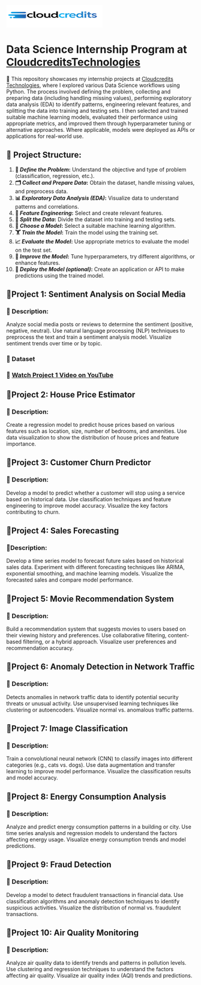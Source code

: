 ![image](https://github.com/jcdumlao14/CloudcreditsTechnologies-Data-Science-Internship/blob/main/Cloudtech.png)
# Data Science Internship Program at [CloudcreditsTechnologies](www.cloudcreditstechnologies.in)

💼 This repository showcases my internship projects at [Cloudcredits Technologies](https://www.linkedin.com/company/cloudcredits-technology-pvt-ltd/), where I explored various Data Science workflows using Python. The process involved defining the problem, collecting and preparing data (including handling missing values), performing exploratory data analysis (EDA) to identify patterns, engineering relevant features, and splitting the data into training and testing sets. I then selected and trained suitable machine learning models, evaluated their performance using appropriate metrics, and improved them through hyperparameter tuning or alternative approaches. Where applicable, models were deployed as APIs or applications for real-world use.

## **🔧 Project Structure:**
1. **🧠 *Define the Problem*:** Understand the objective and type of problem (classification, regression, etc.).
2. **🗂️ *Collect and Prepare Data*:** Obtain the dataset, handle missing values, and preprocess data.
3. **📊 *Exploratory Data Analysis (EDA)*:** Visualize data to understand patterns and correlations.
4. **🧪 *Feature Engineering*:** Select and create relevant features.
5. **🔀 *Split the Data*:** Divide the dataset into training and testing sets.
6. **🤖 *Choose a Model*:** Select a suitable machine learning algorithm.
7. **🏋️ *Train the Model*:** Train the model using the training set.
8. **📈 *Evaluate the Model*:** Use appropriate metrics to evaluate the model on the test set.
9. **🔧 *Improve the Model*:** Tune hyperparameters, try different algorithms, or enhance features.
10. **🚀 *Deploy the Model (optional)*:** Create an application or API to make predictions using the trained model.

## 🔹Project 1: Sentiment Analysis on Social Media
### 📝 Description: 
Analyze social media posts or reviews to determine the sentiment (positive, negative, neutral). Use natural language processing (NLP) techniques to preprocess the text and train a sentiment analysis model. Visualize sentiment trends over time or by 
topic.
### 📂 Dataset
### 🎥 **[Watch Project 1 Video on YouTube](https://)**


## 🔹Project 2: House Price Estimator 
### 📝 Description: 
Create a regression model to predict house prices based on various features such as location, size, number of bedrooms, and amenities. Use data visualization to show the distribution of house prices and feature importance.

## 🔹Project 3: Customer Churn Predictor 
### 📝 Description: 
Develop a model to predict whether a customer will stop using a service based on historical data. Use classification techniques and feature engineering to improve model accuracy. Visualize the key factors contributing to churn.

## 🔹Project 4: Sales Forecasting 
### 📝Description: 
Develop a time series model to forecast future sales based on historical sales data. Experiment with different forecasting techniques like ARIMA, exponential smoothing, and machine learning models. Visualize the forecasted sales and compare model performance.

## 🔹Project 5: Movie Recommendation System
### 📝 Description: 
Build a recommendation system that suggests movies to users based on their viewing history and preferences. Use collaborative filtering, content-based filtering, or a hybrid approach. Visualize user preferences and recommendation accuracy.


## 🔹Project 6: Anomaly Detection in Network Traffic 
### 📝 Description: 
Detects anomalies in network traffic data to identify potential security threats or unusual activity. Use unsupervised learning techniques like clustering or autoencoders. Visualize normal vs. anomalous traffic patterns. 

## 🔹Project 7:  Image Classification 
### 📝 Description: 
Train a convolutional neural network (CNN) to classify images into different categories (e.g., cats vs. dogs). Use data augmentation and transfer learning to improve model performance. Visualize the classification results and model accuracy. 

## 🔹Project 8: Energy Consumption Analysis 
### 📝 Description: 
Analyze and predict energy consumption patterns in a building or city. Use time series analysis and regression models to understand the factors affecting energy usage. Visualize energy consumption trends and model predictions.

## 🔹Project 9: Fraud Detection 
### 📝 Description: 
Develop a model to detect fraudulent transactions in financial data. Use classification algorithms and anomaly detection techniques to identify suspicious activities. Visualize the distribution of normal vs. fraudulent transactions. 

## 🔹Project 10: Air Quality Monitoring 
### 📝 Description: 
Analyze air quality data to identify trends and patterns in pollution levels. Use clustering and regression techniques to understand the factors affecting air quality. Visualize air quality index (AQI) trends and predictions. 






